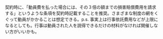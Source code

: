 契約時に、「動員費を払った場合には、その３倍の額までの損害賠償費用を請求する」というような条項を契約時記載することを推奨。さまざまな制度の網をくぐって動員がかかることは想定できる。p.s. 事実上は行事依託費用などが上限になるとしても。行事は動員された人を説得できるだけの材料がなければ開催しない方がいいかも。
